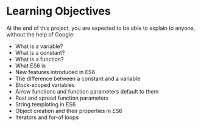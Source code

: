 <h1>Learning Objectives</h1>
<p>At the end of this project, you are expected to be able to explain to anyone, without the help of Google:</p>
<ul>
    <li>What is a variable?</li>
    <li>What is a constant?</li>
    <li>What is a function?</li>
    <li>What ES6 is</li>
    <li>New features introduced in ES6</li>
    <li>The difference between a constant and a variable</li>
    <li>Block-scoped variables</li>
    <li>Arrow functions and function parameters default to them</li>
    <li>Rest and spread function parameters</li>
    <li>String templating in ES6</li>
    <li>Object creation and their properties in ES6</li>
    <li>Iterators and for-of loops</li>
</ul>

